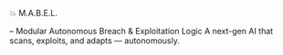 💥 M.A.B.E.L. 

– Modular Autonomous Breach & Exploitation Logic
A next-gen AI that scans, exploits, and adapts — autonomously.
